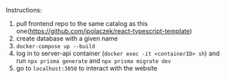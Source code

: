 Instructions:

1. pull frontend repo to the same catalog as this one(https://github.com/jpolaczek/react-typescript-template)
2. create database with a given name
3. `docker-compose up --build`
4. log in to server-api container (`docker exec -it <containerID> sh`) and run `npx prisma generate` and `npx prisma migrate dev`
5. go to `localhost:3050` to interact with the website
